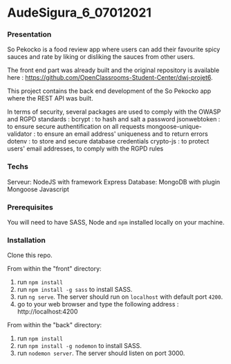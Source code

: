 # AudeSigura_6_07012021

### Presentation ###
So Pekocko is a food review app where users can add their favourite spicy sauces and rate by liking or disliking the sauces from other users.

The front end part was already built and the original repository is available here : https://github.com/OpenClassrooms-Student-Center/dwj-projet6.

This project contains the back end development of the So Pekocko app where the REST API was built.

In terms of security, several packages are used to comply with the OWASP and RGPD standards : 
bcrypt : to hash and salt a password
jsonwebtoken : to ensure secure authentification on all requests
mongoose-unique-validator : to ensure an email address' uniqueness and to return errors
dotenv : to store and secure database credentials
crypto-js : to protect users' email addresses, to comply with the RGPD rules

### Techs ###
Serveur: NodeJS	with framework Express
Database: MongoDB with plugin Mongoose
Javascript

### Prerequisites ###

You will need to have SASS, Node and `npm` installed locally on your machine.

### Installation ###

Clone this repo. 

From within the "front" directory:

1) run `npm install`
2) run `npm install -g sass` to install SASS.
3) run `ng serve`. The server should run on `localhost` with default port `4200`. 
4) go to your web browser and type the following address : http://localhost:4200 

From within the "back" directory:

1) run `npm install`
2) run `npm install -g nodemon` to install SASS.
3) run `nodemon server`. The server should listen on port 3000.